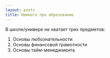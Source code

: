 ```yaml
---
layout: posts
title: Немного про образование
---
```

В школе/универе не хватает трех предметов:
1) Основы любознательности
2) Основы финансовой грамотности
3) Основы тайм-менеджмента
